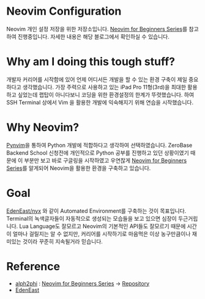 # Neovim Configuration
 Neovim 개인 설정 저장을 위한 저장소입니다. [Neovim for Beginners Series](https://alpha2phi.medium.com/learn-neovim-the-practical-way-8818fcf4830f#545a)를 참고하여 진행중입니다. 자세한 내용은 해당 블로그에서 확인하실 수 있습니다.

# Why am I doing this tough stuff?
 개발자 커리어를 시작함에 있어 언제 어디서든 개발을 할 수 있는 환경 구축이 제일 중요하다고 생각했습니다. 가장 주력으로 사용하고 있는 iPad Pro 11형(3rd)을 최대한 활용하고 싶었는데 랩탑이 아니다보니 코딩을 위한 환경설정의 한계가 뚜렷했습니다. 하여 SSH Terminal 상에서 Vim 을 활용한 개발에 익숙해지기 위해 연습을 시작했습니다.

# Why Neovim?
 [Pynvim](https://github.com/neovim/pynvim)을 통하여 Python 개발에 적합하다고 생각하여 선택하였습니다. ZeroBase Backend School 신청전에 개인적으로 Python 공부를 진행하고 있던 상황이였기 때문에 이 부분만 보고 바로 구글링을 시작하였고 우연찮게 [Neovim for Beginners Series](https://alpha2phi.medium.com/learn-neovim-the-practical-way-8818fcf4830f#545a)를 알게되어 Neovim을 활용한 환경을 구축하고 있습니다.

# Goal
 [EdenEast/nyx](https://github.com/EdenEast/nyx) 와 같이 Automated Environment를 구축하는 것이 목표입니다. Terminal의 녹색글자들이 자동적으로 생성되는 모습들을 보고 있으면 심장이 두근거립니다.
 Lua Language도 잘모르고 Neovim의 기본적인 API들도 잘모르기 때문에 시간이 얼마나 걸릴지는 알 수 없지만, 커리어를 시작하기로 마음먹은 이상 농구만큼이나 재미있는 것이라 꾸준히 지속될거라 믿습니다.

# Reference
- [alph2phi](https://github.com/alpha2phi) : [Neovim for Beginners Series](https://alpha2phi.medium.com/learn-neovim-the-practical-way-8818fcf4830f#545a) -> [Repository](https://github.com/alpha2phi/neovim-for-beginner)
- [EdenEast](https://github.com/EdenEast)
